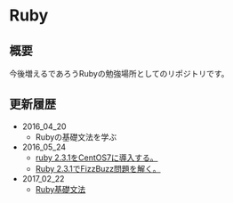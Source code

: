 # Ruby

## 概要
今後増えるであろうRubyの勉強場所としてのリポジトリです。

## 更新履歴

- 2016_04_20
  -  Rubyの基礎文法を学ぶ
- 2016_05_24
  - [ruby 2.3.1をCentOS7に導入する。](http://qiita.com/Fendo181/items/d14ebfb148223c8e5ecb)
  - [Ruby 2.3.1でFizzBuzz問題を解く。](http://qiita.com/Fendo181/items/425293e8e638d7fd7cea)
- 2017_02_22
  - [Ruby基礎文法](http://qiita.com/Fendo181/items/eb2cb17f32d99aa01f59)
